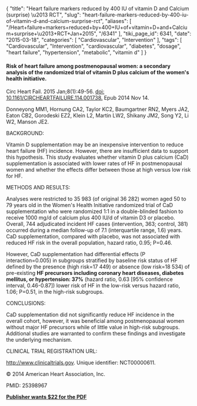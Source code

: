 {
    "title": "Heart failure markers reduced by 400 IU of vitamin D and Calcium (surprise) \u2013 RCT",
    "slug": "heart-failure-markers-reduced-by-400-iu-of-vitamin-d-and-calcium-surprise-rct",
    "aliases": [
        "/Heart+failure+markers+reduced+by+400+IU+of+vitamin+D+and+Calcium+surprise+\u2013+RCT+Jan+2015",
        "/6341"
    ],
    "tiki_page_id": 6341,
    "date": "2015-03-18",
    "categories": [
        "Cardiovascular",
        "Intervention"
    ],
    "tags": [
        "Cardiovascular",
        "Intervention",
        "cardiovascular",
        "diabetes",
        "dosage",
        "heart failure",
        "hypertension",
        "metabolic",
        "vitamin d"
    ]
}


#### Risk of heart failure among postmenopausal women: a secondary analysis of the randomized trial of vitamin D plus calcium of the women's health initiative.

Circ Heart Fail. 2015 Jan;8(1):49-56. [doi: 10.1161/CIRCHEARTFAILURE.114.001738.](https://doi.org/10.1161/CIRCHEARTFAILURE.114.001738.) Epub 2014 Nov 14.

Donneyong MM1, Hornung CA2, Taylor KC2, Baumgartner RN2, Myers JA2, Eaton CB2, Gorodeski EZ2, Klein L2, Martin LW2, Shikany JM2, Song Y2, Li W2, Manson JE2.

BACKGROUND:

Vitamin D supplementation may be an inexpensive intervention to reduce heart failure (HF) incidence. However, there are insufficient data to support this hypothesis. This study evaluates whether vitamin D plus calcium (CaD) supplementation is associated with lower rates of HF in postmenopausal women and whether the effects differ between those at high versus low risk for HF.

METHODS AND RESULTS:

Analyses were restricted to 35 983 (of original 36 282) women aged 50 to 79 years old in the Women's Health Initiative randomized trial of CaD supplementation who were randomized 1:1 in a double-blinded fashion to receive 1000 mg/d of calcium plus 400 IU/d of vitamin D3 or placebo. Overall, 744 adjudicated incident HF cases (intervention, 363; control, 381) occurred during a median follow-up of 7.1 (interquartile range, 1.6) years. CaD supplementation, compared with placebo, was not associated with reduced HF risk in the overall population, hazard ratio, 0.95; P=0.46. 

However, CaD supplementation had differential effects (P interaction=0.005) in subgroups stratified by baseline risk status of HF defined by the presence (high risk=17 449) or absence (low risk=18 534) of pre-existing  **HF precursors including coronary heart diseases, diabetes mellitus, or hypertension: 37%**  (hazard ratio, 0.63 <span>[95% confidence interval, 0.46-0.87]</span>) lower risk of HF in the low-risk versus hazard ratio, 1.06; P=0.51, in the high-risk subgroups.

CONCLUSIONS:

CaD supplementation did not significantly reduce HF incidence in the overall cohort, however, it was beneficial among postmenopausal women without major HF precursors while of little value in high-risk subgroups. Additional studies are warranted to confirm these findings and investigate the underlying mechanism.

CLINICAL TRIAL REGISTRATION URL:

http://www.clinicaltrials.gov. Unique identifier: NCT00000611.

© 2014 American Heart Association, Inc.

PMID: 25398967

 **[Publisher wants $22 for the PDF](http://circheartfailure.ahajournals.org/content/8/1/49.long%20)**